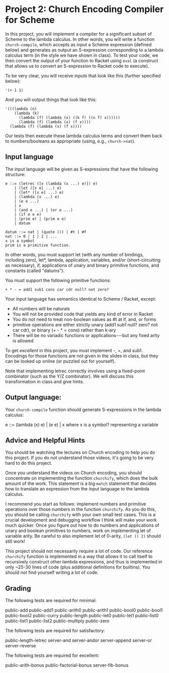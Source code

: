 # Project 2: Church Encoding Compiler for Scheme

In this project, you will implement a compiler for a significant
subset of Scheme to the lambda calculus. In other words, you will
write a function `church-compile`, which accepts as input a Scheme
expression (defined below) and generates as output an S-expression
corresponding to a lambda calculus term (in the style we have shown in
class). To test your code, we then convert the output of your function
to Racket using `eval` (a construct that allows us to convert an
S-expression to Racket code to execute).

To be very clear, you will receive inputs that look like this (further
specified below):

```
'(+ 1 1)
```

And you will output things that look like this:

```
'(((lambda (n)
    (lambda (k) 
      (lambda (f) (lambda (x) ((k f) ((n f) x))))))
	  (lambda (f) (lambda (x) (f x))))
  (lambda (f) (lambda (x) (f x))))
```

Our tests then execute these lambda calculus terms and convert them
back to numbers/booleans as appropriate (using, e.g., `church->nat`).

## Input language

The input language will be given as S-expressions that have the
following structure:

```
e ::= (letrec ([x (lambda (x ...) e)]) e)
    | (let ([x e] ...) e)
    | (let* ([x e] ...) e)
    | (lambda (x ...) e)
    | (e e ...)
    | x
    | (and e ...) | (or e ...)
    | (if e e e)
    | (prim e) | (prim e e)
    | datum

datum ::= nat | (quote ()) | #t | #f
nat ::= 0 | 1 | 2 | ...
x is a symbol
prim is a primitive function.
```

In other words, you must support let (with any number of bindings,
including zero), let*, lambda, application, variables, and/or
(short-circuiting as necessary), if, applications of unary and binary
primitive functions, and constants (called "datums").

You must support the following primitive functions:

```
+ * - = add1 sub1 cons car cdr null? not zero?
```

Your input language has semantics identical to Scheme / Racket, except:
 + All numbers will be naturals
 + You will not be provided code that yields any kind of error in Racket
 + You do not need to treat non-boolean values as #t at if, and, or forms
 + primitive operations are either strictly unary (add1 sub1 null? zero? not car cdr),
   or binary (+ - * = cons) rather than k-ary
 + There will be no variadic functions or applications---but any fixed arity is allowed

To get *excellent* in this project, you must implement -, =, and
sub1. Encodings for those functions are not given in the slides in
class, but they can be looked up online (or puzzled out for yourself).

Note that implementing letrec correctly involves using a fixed-point
combinator (such as the Y/Z combinator). We will discuss this
transformation in class and give hints.

## Output language:

Your `church-compile` function should generate S-expressions in the lambda calculus:

e ::= (lambda (x) e)
    | (e e)
    | x
where x is a symbol? representing a variable

## Advice and Helpful Hints

You should be watching the lectures on Church encoding to help you do
this project. If you do not understand those videos, it's going to be
very hard to do this project.

Once you understand the videos on Church encoding, you should
concentrate on implementing the function `churchify`, which does the
bulk amount of the work. This statement is a big `match` statement
that decides how to translate an expression from the input language to
the lambda calculus.

I recommend you start as follows: implement numbers and primitive
operations over those numbers in the function `churchify`. As you do
this, you should be calling `churchify` with your own small test
cases. This is a crucial development and debugging workflow I think
will make your work much quicker. Once you figure out how to do
numbers and applications of unary and boolean primitives to numbers,
work on implementing let of variable arity. Be careful to also
implement let of 0-arity, `(let () 2)` should still work!

This project should not necessarily require a lot of code. Our
reference `churchify` function is implemented in a way that allows it
to call itself to recursively construct other lambda expressions, and
thus is implemented in only ~25-30 lines of code (plus additional
definitions for builtins). You should not find yourself writing a lot
of code.

## Grading

The following tests are required for minimal:

public-add
public-add1
public-arith0
public-arith1
public-bool0
public-bool1
public-bool2
public-curry
public-length
public-let0
public-let1
public-list0
public-list1
public-list2
public-multiply
public-zero

The following tests are required for satisfactory:

public-length-letrec
server-and
server-andor
server-append
server-or
server-reverse

The following tests are required for excellent:

public-arith-bonus
public-factorial-bonus
server-fib-bonus

